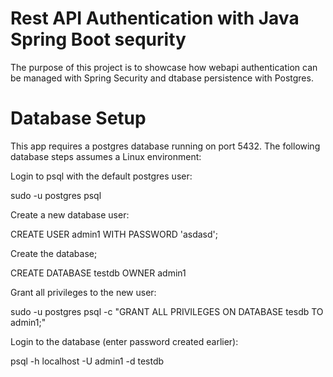 # Rest API Authentication with Java Spring Boot sequrity

The purpose of this project is to showcase how webapi authentication can be managed with Spring Security and dtabase persistence with Postgres.

# Database Setup

This app requires a postgres database running on port 5432. The following database steps assumes a Linux environment:

Login to psql with the default postgres user:

sudo -u postgres psql

Create a new database user:

CREATE USER admin1 WITH PASSWORD 'asdasd';

Create the database;

CREATE DATABASE testdb OWNER admin1

Grant all privileges to the new user:

sudo -u postgres psql -c "GRANT ALL PRIVILEGES ON DATABASE tesdb TO admin1;"

Login to the database (enter password created earlier):

psql -h localhost -U admin1 -d testdb
